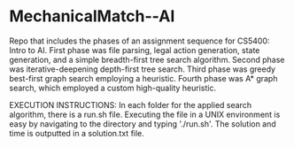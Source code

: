 # MechanicalMatch--AI
Repo that includes the phases of an assignment sequence for CS5400: Intro to AI. First phase was file parsing, legal action generation, state generation, and a simple breadth-first tree search algorithm. Second phase was iterative-deepening depth-first tree search. Third phase was greedy best-first graph search employing a heuristic. Fourth phase was A* graph search, which employed a custom high-quality heuristic.

EXECUTION INSTRUCTIONS:
In each folder for the applied search algorithm, there is a run.sh file. Executing the file in a UNIX environment is easy by navigating to the directory and typing './run.sh'. The solution and time is outputted in a solution.txt file.
